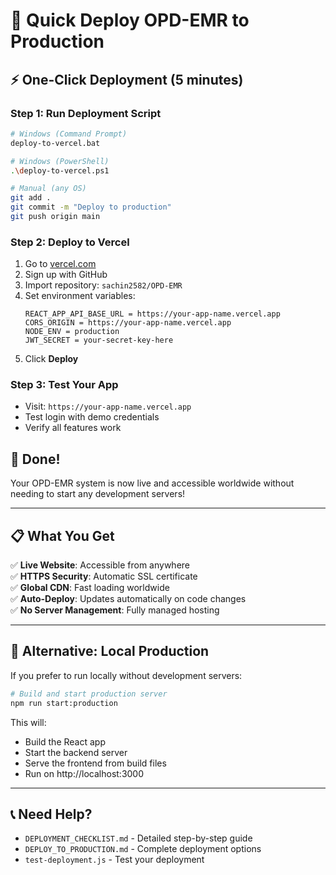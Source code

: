 # 🚀 Quick Deploy OPD-EMR to Production

## ⚡ **One-Click Deployment (5 minutes)**

### **Step 1: Run Deployment Script**
```bash
# Windows (Command Prompt)
deploy-to-vercel.bat

# Windows (PowerShell)
.\deploy-to-vercel.ps1

# Manual (any OS)
git add .
git commit -m "Deploy to production"
git push origin main
```

### **Step 2: Deploy to Vercel**
1. Go to [vercel.com](https://vercel.com)
2. Sign up with GitHub
3. Import repository: `sachin2582/OPD-EMR`
4. Set environment variables:
   ```
   REACT_APP_API_BASE_URL = https://your-app-name.vercel.app
   CORS_ORIGIN = https://your-app-name.vercel.app
   NODE_ENV = production
   JWT_SECRET = your-secret-key-here
   ```
5. Click **Deploy**

### **Step 3: Test Your App**
- Visit: `https://your-app-name.vercel.app`
- Test login with demo credentials
- Verify all features work

## 🎉 **Done!**

Your OPD-EMR system is now live and accessible worldwide without needing to start any development servers!

---

## 📋 **What You Get**

✅ **Live Website**: Accessible from anywhere  
✅ **HTTPS Security**: Automatic SSL certificate  
✅ **Global CDN**: Fast loading worldwide  
✅ **Auto-Deploy**: Updates automatically on code changes  
✅ **No Server Management**: Fully managed hosting  

---

## 🔧 **Alternative: Local Production**

If you prefer to run locally without development servers:

```bash
# Build and start production server
npm run start:production
```

This will:
- Build the React app
- Start the backend server
- Serve the frontend from build files
- Run on http://localhost:3000

---

## 📞 **Need Help?**

- `DEPLOYMENT_CHECKLIST.md` - Detailed step-by-step guide
- `DEPLOY_TO_PRODUCTION.md` - Complete deployment options
- `test-deployment.js` - Test your deployment
